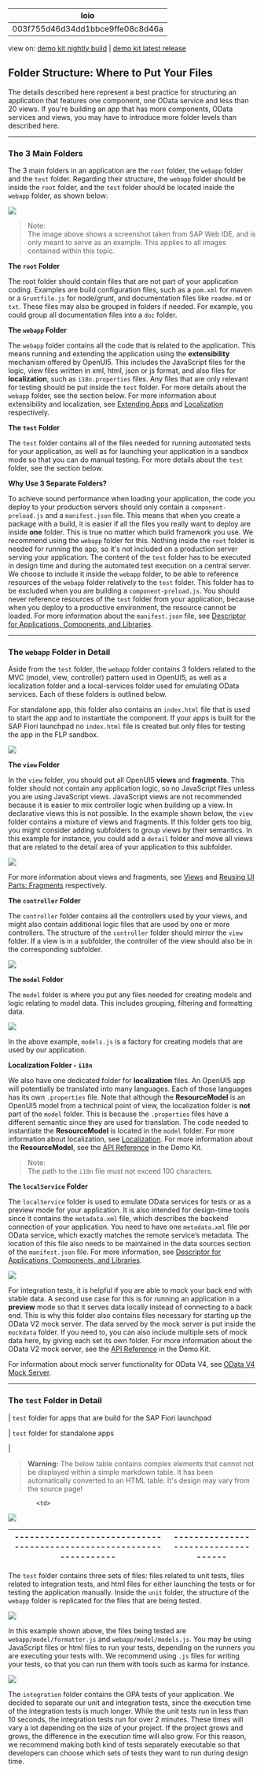 <!-- loio003f755d46d34dd1bbce9ffe08c8d46a -->

| loio |
| -----|
| 003f755d46d34dd1bbce9ffe08c8d46a |

<div id="loio">

view on: [demo kit nightly build](https://openui5nightly.hana.ondemand.com/#/topic/003f755d46d34dd1bbce9ffe08c8d46a) | [demo kit latest release](https://openui5.hana.ondemand.com/#/topic/003f755d46d34dd1bbce9ffe08c8d46a)</div>

## Folder Structure: Where to Put Your Files

The details described here represent a best practice for structuring an application that features one component, one OData service and less than 20 views. If you're building an app that has more components, OData services and views, you may have to introduce more folder levels than described here.

***

### The 3 Main Folders

The 3 main folders in an application are the `root` folder, the `webapp` folder and the `test` folder. Regarding their structure, the `webapp` folder should be inside the `root` folder, and the `test` folder should be located inside the `webapp` folder, as shown below:

 ![](loio088cd622186b47539d4e69cc745b0017_HiRes.png) 

> Note:  
> The image above shows a screenshot taken from SAP Web IDE, and is only meant to serve as an example. This applies to all images contained within this topic.

**The `root` Folder**

The root folder should contain files that are not part of your application coding. Examples are build configuration files, such as a `pom.xml` for maven or a `Gruntfile.js` for node/grunt, and documentation files like `readme.md` or `txt`. These files may also be grouped in folders if needed. For example, you could group all documentation files into a `doc` folder.

**The `webapp` Folder**

The `webapp` folder contains all the code that is related to the application. This means running and extending the application using the **extensibility** mechanism offered by OpenUI5. This includes the JavaScript files for the logic, view files written in xml, html, json or js format, and also files for **localization**, such as `i18n.properties` files. Any files that are only relevant for testing should be put inside the `test` folder. For more details about the `webapp` folder, see the section below. For more information about extensibility and localization, see [Extending Apps](Extending_Apps_a264a9a.md) and [Localization](Localization_91f217c.md) respectively.

**The `test` Folder**

The `test` folder contains all of the files needed for running automated tests for your application, as well as for launching your application in a sandbox mode so that you can do manual testing. For more details about the `test` folder, see the section below.

**Why Use 3 Separate Folders?**

To achieve sound performance when loading your application, the code you deploy to your production servers should only contain a `component-preload.js` and a `manifest.json` file. This means that when you create a package with a build, it is easier if all the files you really want to deploy are inside **one** folder. This is true no matter which build framework you use. We recommend using the `webapp` folder for this. Nothing inside the `root` folder is needed for running the app, so it's not included on a production server serving your application. The content of the `test` folder has to be executed in design time and during the automated test execution on a central server. We choose to include it inside the `webapp` folder, to be able to reference resources of the `webapp` folder relatively to the `test` folder. This folder has to be excluded when you are building a `component-preload.js`. You should never reference resources of the `test` folder from your application, because when you deploy to a productive environment, the resource cannot be loaded. For more information about the `manifest.json` file, see [Descriptor for Applications, Components, and Libraries](Descriptor_for_Applications,_Components,_and_Libraries_be0cf40.md).

***

### The `webapp` Folder in Detail

Aside from the `test` folder, the `webapp` folder contains 3 folders related to the MVC \(model, view, controller\) pattern used in OpenUI5, as well as a localization folder and a local-services folder used for emulating OData services. Each of these folders is outlined below.

For standalone app, this folder also contains an `index.html` file that is used to start the app and to instantiate the component. If your apps is built for the SAP Fiori launchpad no `index.html` file is created but only files for testing the app in the FLP sandbox.

 ![](loio5d11418f5cdf4eac85c9dc7784a97df1_HiRes.png) 

**The `view` Folder**

In the `view` folder, you should put all OpenUI5 **views** and **fragments**. This folder should not contain any application logic, so no JavaScript files unless you are using JavaScript views. JavaScript views are not recommended because it is easier to mix controller logic when building up a view. In declarative views this is not possible. In the example shown below, the `view` folder contains a mixture of views and fragments. If this folder gets too big, you might consider adding subfolders to group views by their semantics. In this example for instance, you could add a `detail` folder and move all views that are related to the detail area of your application to this subfolder.

 ![](loiod5340cbbd7ae423db38ed4b8b236daf2_HiRes.png) 

For more information about views and fragments, see [Views](Views_91f27e3.md) and [Reusing UI Parts: Fragments](Reusing_UI_Parts_Fragments_36a5b13.md) respectively.

**The `controller` Folder**

The `controller` folder contains all the controllers used by your views, and might also contain additional logic files that are used by one or more controllers. The structure of the `controller` folder should mirror the `view` folder. If a view is in a subfolder, the controller of the view should also be in the corresponding subfolder.

 ![](loio0e935c5607ed4ca3bf910ff267416245_HiRes.png) 

**The `model` Folder**

The `model` folder is where you put any files needed for creating models and logic relating to model data. This includes grouping, filtering and formatting data.

 ![](loiof990b6e5f10c4386835d49495dc4259c_HiRes.png) 

In the above example, `models.js` is a factory for creating models that are used by our application.

**Localization Folder - `i18n`**

We also have one dedicated folder for **localization** files. An OpenUI5 app will potentially be translated into many languages. Each of those languages has its own `.properties` file. Note that although the **ResourceModel** is an OpenUI5 model from a technical point of view, the localization folder is **not** part of the `model` folder. This is because the `.properties` files have a different semantic since they are used for translation. The code needed to instantiate the **ResourceModel** is located in the `model` folder. For more information about localization, see [Localization](Localization_91f217c.md). For more information about the **ResourceModel**, see the [API Reference](https://openui5.hana.ondemand.com/#docs/api/symbols/sap.ui.model.resource.ResourceModel.html) in the Demo Kit.

> Note:  
> The path to the `i18n` file must not exceed 100 characters.

**The `localService` Folder**

The `localService` folder is used to emulate OData services for tests or as a preview mode for your application. It is also intended for design-time tools since it contains the `metadata.xml` file, which describes the backend connection of your application. You need to have one `metadata.xml` file per OData service, which exactly matches the remote service’s metadata. The location of this file also needs to be maintained in the data sources section of the `manifest.json` file. For more information, see [Descriptor for Applications, Components, and Libraries](Descriptor_for_Applications,_Components,_and_Libraries_be0cf40.md).

 ![](loio00728aff82c54419b1d7acd61c76455f_HiRes.png) 

For integration tests, it is helpful if you are able to mock your back end with stable data. A second use case for this is for running an application in a **preview** mode so that it serves data locally instead of connecting to a back end. This is why this folder also contains files necessary for starting up the OData V2 mock server. The data served by the mock server is put inside the `mockdata` folder. If you need to, you can also include multiple sets of mock data here, by giving each set its own folder. For more information about the OData V2 mock server, see the [API Reference](https://openui5.hana.ondemand.com/#docs/api/symbols/sap.ui.core.util.MockServer.html) in the Demo Kit.

For information about mock server functionality for OData V4, see [OData V4 Mock Server](Mock_Server_69d3cbd.md#loio69d3cbd4150c4ffb884e788f7f60fd93__section_od4_mock_server).

***

### The `test` Folder in Detail

| `test` folder for apps that are build for the SAP Fiori launchpad 

| `test` folder for standalone apps

|
 > **Warning:** The below table contains complex elements that cannot not be displayed within a simple markdown table. It has been automatically converted to an HTML table. It's design may vary from the source page!

<table>
	<thead>
		<tr>
			<th>---------------------------------------------------------------------</th>
			<th>------------------------------------</th>
		</tr>
	</thead>
	<tbody>

			<td> 

![](loio9f45b87b36ba47de8d30f1a20f320b85_HiRes.png) 
			</td>
		</tr>
	</tbody>
</table>

The `test` folder contains three sets of files: files related to unit tests, files related to integration tests, and html files for either launching the tests or for testing the application manually. Inside the `unit` folder, the structure of the `webapp` folder is replicated for the files that are being tested.

 ![](loio7958ae4e55c6419b90320a45cbcc72ae_HiRes.png) 

In this example shown above, the files being tested are `webapp/model/formatter.js` and `webapp/model/models.js`. You may be using JavaScript files or html files to run your tests, depending on the runners you are executing your tests with. We recommend using `.js` files for writing your tests, so that you can run them with tools such as karma for instance.

 ![](loio05316ff7b0c94c00afc68f25a67ee4cf_HiRes.png) 

The `integration` folder contains the OPA tests of your application. We decided to separate our unit and integration tests, since the execution time of the integration tests is much longer. While the unit tests run in less than 10 seconds, the integration tests run for over 2 minutes. These times will vary a lot depending on the size of your project. If the project grows and grows, the difference in the execution time will also grow. For this reason, we recommend making both kind of tests separately executable so that developers can choose which sets of tests they want to run during design time.

